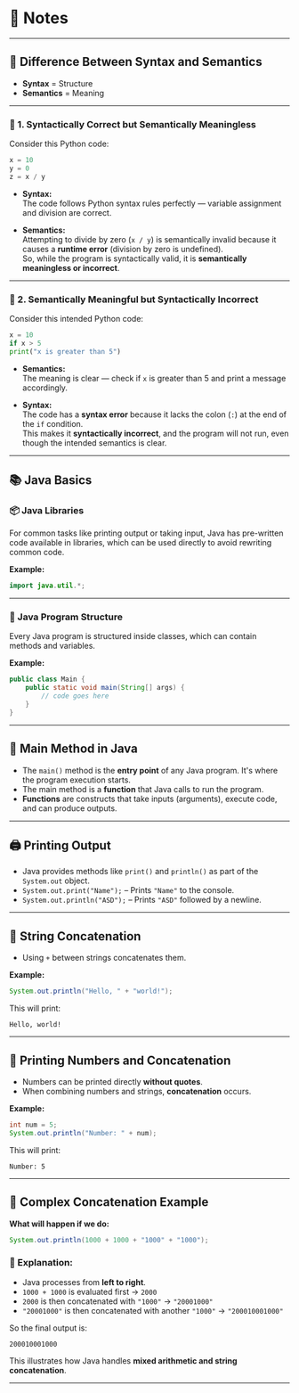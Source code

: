 # 📝 Notes

---

## 🔁 Difference Between Syntax and Semantics

- **Syntax** = Structure
- **Semantics** = Meaning

---

### 🧩 1. Syntactically Correct but Semantically Meaningless

Consider this Python code:

```python
x = 10
y = 0
z = x / y
```

- **Syntax:**  
  The code follows Python syntax rules perfectly — variable assignment and division are correct.

- **Semantics:**  
  Attempting to divide by zero (`x / y`) is semantically invalid because it causes a **runtime error** (division by zero is undefined).  
  So, while the program is syntactically valid, it is **semantically meaningless or incorrect**.

---

### 🧩 2. Semantically Meaningful but Syntactically Incorrect

Consider this intended Python code:

```python
x = 10
if x > 5
print("x is greater than 5")
```

- **Semantics:**  
  The meaning is clear — check if `x` is greater than 5 and print a message accordingly.

- **Syntax:**  
  The code has a **syntax error** because it lacks the colon (`:`) at the end of the `if` condition.  
  This makes it **syntactically incorrect**, and the program will not run, even though the intended semantics is clear.

---

## 📚 Java Basics

### 📦 Java Libraries

For common tasks like printing output or taking input, Java has pre-written code available in libraries, which can be used directly to avoid rewriting common code.

**Example:**
```java
import java.util.*;
```

---

### 🧱 Java Program Structure

Every Java program is structured inside classes, which can contain methods and variables.

**Example:**
```java
public class Main {
    public static void main(String[] args) {
        // code goes here
    }
}
```

---

## 🚀 Main Method in Java

- The `main()` method is the **entry point** of any Java program. It's where the program execution starts.
- The main method is a **function** that Java calls to run the program.
- **Functions** are constructs that take inputs (arguments), execute code, and can produce outputs.

---

## 🖨️ Printing Output

- Java provides methods like `print()` and `println()` as part of the `System.out` object.
- `System.out.print("Name");` – Prints `"Name"` to the console.
- `System.out.println("ASD");` – Prints `"ASD"` followed by a newline.

---

## 🔗 String Concatenation

- Using `+` between strings concatenates them.

**Example:**
```java
System.out.println("Hello, " + "world!");
```

This will print:
```
Hello, world!
```

---

## 🔢 Printing Numbers and Concatenation

- Numbers can be printed directly **without quotes**.
- When combining numbers and strings, **concatenation** occurs.

**Example:**
```java
int num = 5;
System.out.println("Number: " + num);
```

This will print:
```
Number: 5
```

---

## 🔀 Complex Concatenation Example

**What will happen if we do:**

```java
System.out.println(1000 + 1000 + "1000" + "1000");
```

### 🧠 Explanation:

- Java processes from **left to right**.
- `1000 + 1000` is evaluated first → `2000`
- `2000` is then concatenated with `"1000"` → `"20001000"`
- `"20001000"` is then concatenated with another `"1000"` → `"200010001000"`

So the final output is:
```
200010001000
```

This illustrates how Java handles **mixed arithmetic and string concatenation**.

---
